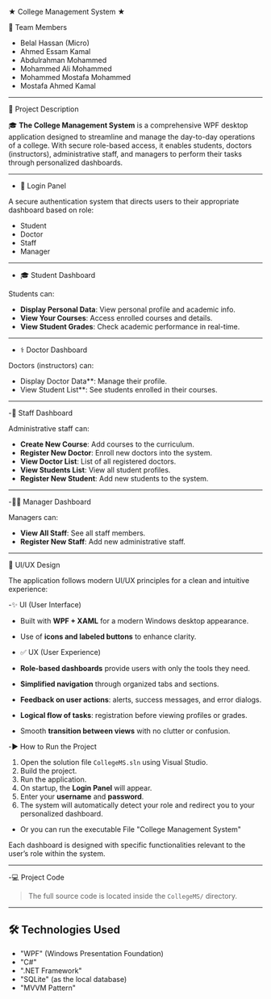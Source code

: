 ★ College Management System ★

 👥 Team Members
- Belal Hassan (Micro)
- Ahmed Essam Kamal
- Abdulrahman Mohammed
- Mohammed Ali Mohammed
- Mohammed Mostafa Mohammed
- Mostafa Ahmed Kamal

---

 📘 Project Description

🎓 **The College Management System** is a comprehensive WPF desktop application designed to streamline and manage the day-to-day operations of a college. With secure role-based access, it enables students, doctors (instructors), administrative staff, and managers to perform their tasks through personalized dashboards.

---




- 🔐 Login Panel

A secure authentication system that directs users to their appropriate dashboard based on role:
- Student
- Doctor
- Staff
- Manager

---

- ‍🎓 Student Dashboard

Students can:
- **Display Personal Data**: View personal profile and academic info.
- **View Your Courses**: Access enrolled courses and details.
- **View Student Grades**: Check academic performance in real-time.

---

- ‍⚕️ Doctor Dashboard

Doctors (instructors) can:
- Display Doctor Data**: Manage their profile.
- View Student List**: See students enrolled in their courses.

---
-‍💼 Staff Dashboard

Administrative staff can:
- **Create New Course**: Add courses to the curriculum.
- **Register New Doctor**: Enroll new doctors into the system.
- **View Doctor List**: List of all registered doctors.
- **View Students List**: View all student profiles.
- **Register New Student**: Add new students to the system.

---

-👨‍💼 Manager Dashboard

Managers can:
- **View All Staff**: See all staff members.
- **Register New Staff**: Add new administrative staff.

---
🎨 UI/UX Design

The application follows modern UI/UX principles for a clean and intuitive experience:

 -✨ UI (User Interface)
- Built with **WPF + XAML** for a modern Windows desktop appearance.
- Use of **icons and labeled buttons** to enhance clarity.

- ✅ UX (User Experience)
- **Role-based dashboards** provide users with only the tools they need.
- **Simplified navigation** through organized tabs and sections.
- **Feedback on user actions**: alerts, success messages, and error dialogs.
- **Logical flow of tasks**: registration before viewing profiles or grades.
- Smooth **transition between views** with no clutter or confusion.

-▶️ How to Run the Project

1. Open the solution file `CollegeMS.sln` using Visual Studio.
2. Build the project.
3. Run the application.
4. On startup, the **Login Panel** will appear.
5. Enter your **username** and **password**.
6. The system will automatically detect your role and redirect you to your personalized dashboard.
 - Or you can run the executable File "College Management System"

Each dashboard is designed with specific functionalities relevant to the user’s role within the system.

---


-💻 Project Code

> The full source code is located inside the `CollegeMS/` directory.

---

## 🛠️ Technologies Used

- "WPF" (Windows Presentation Foundation)
- "C#"
- ".NET Framework"
- "SQLite" (as the local database)
- "MVVM Pattern"



